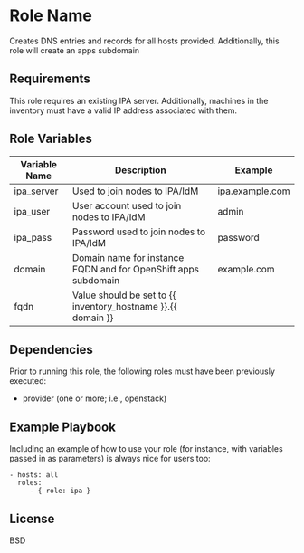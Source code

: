 Role Name
=========

Creates DNS entries and records for all hosts provided. Additionally, this role will create an apps subdomain

Requirements
------------

This role requires an existing IPA server. Additionally, machines in the inventory must have a valid IP address associated with them.

Role Variables
--------------

| Variable Name | Description                                                           | Example           |
|---------------|-----------------------------------------------------------------------|-------------------|
| ipa_server 	  | Used to join nodes to IPA/IdM                     										| ipa.example.com	  | 
| ipa_user	    | User account used to join nodes to IPA/IdM								           	| admin		          | 
| ipa_pass     	| Password used to join nodes to IPA/IdM  										          | password 	        |
| domain       	| Domain name for instance FQDN and for OpenShift apps subdomain        | example.com       |
| fqdn          | Value should be set to {{ inventory_hostname }}.{{ domain }}          |                   |

Dependencies
------------

Prior to running this role, the following roles must have been previously executed:

  - provider (one or more; i.e., openstack)

Example Playbook
----------------

Including an example of how to use your role (for instance, with variables passed in as parameters) is always nice for users too:

    - hosts: all
      roles:
         - { role: ipa }

License
-------

BSD
